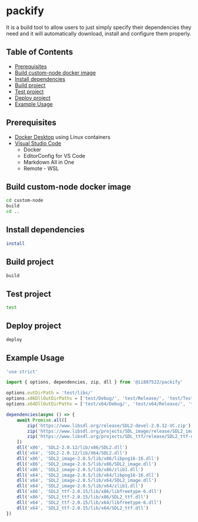 # packify
It is a build tool to allow users to just simply specify their dependencies they need and it will automatically download, install and configure them properly.

## Table of Contents
- [Prerequisites](https://gitlab.com/ii887522/packify#prerequisites)
- [Build custom-node docker image](https://gitlab.com/ii887522/packify#build-custom-node-docker-image)
- [Install dependencies](https://gitlab.com/ii887522/packify#install-dependencies)
- [Build project](https://gitlab.com/ii887522/packify#build-project)
- [Test project](https://gitlab.com/ii887522/packify#test-project)
- [Deploy project](https://gitlab.com/ii887522/packify#deploy-project)
- [Example Usage](https://gitlab.com/ii887522/packify#example-usage)

## Prerequisites
- [Docker Desktop](https://www.docker.com/products/docker-desktop) using Linux containers
- [Visual Studio Code](https://code.visualstudio.com/)
    - Docker
    - EditorConfig for VS Code
    - Markdown All in One
    - Remote - WSL

## Build custom-node docker image
```sh
cd custom-node
build
cd ..
```

## Install dependencies
```sh
install
```

## Build project
```sh
build
```

## Test project
```sh
test
```

## Deploy project
```sh
deploy
```

## Example Usage
```js
'use strict'

import { options, dependencies, zip, dll } from '@ii887522/packify'

options.outDirPath = 'test/libs/'
options.x86DllOutDirPaths = ['test/Debug/', 'test/Release/', 'test/Test/'],
options.x64DllOutDirPaths = ['test/x64/Debug/', 'test/x64/Release/', 'test/x64/Test/']

dependencies(async () => {
    await Promise.all([
        zip('https://www.libsdl.org/release/SDL2-devel-2.0.12-VC.zip'),
        zip('https://www.libsdl.org/projects/SDL_image/release/SDL2_image-devel-2.0.5-VC.zip'),
        zip('https://www.libsdl.org/projects/SDL_ttf/release/SDL2_ttf-devel-2.0.15-VC.zip')
    ])
    dll('x86', 'SDL2-2.0.12/lib/x86/SDL2.dll')
    dll('x64', 'SDL2-2.0.12/lib/X64/SDL2.dll')
    dll('x86', 'SDL2_image-2.0.5/lib/x86/libpng16-16.dll')
    dll('x86', 'SDL2_image-2.0.5/lib/x86/SDL2_image.dll')
    dll('x86', 'SDL2_image-2.0.5/lib/x86/zlib1.dll')
    dll('x64', 'SDL2_image-2.0.5/lib/x64/libpng16-16.dll')
    dll('x64', 'SDL2_image-2.0.5/lib/x64/SDL2_image.dll')
    dll('x64', 'SDL2_image-2.0.5/lib/x64/zlib1.dll')
    dll('x86', 'SDL2_ttf-2.0.15/lib/x86/libfreetype-6.dll')
    dll('x86', 'SDL2_ttf-2.0.15/lib/x86/SDL2_ttf.dll')
    dll('x64', 'SDL2_ttf-2.0.15/lib/x64/libfreetype-6.dll')
    dll('x64', 'SDL2_ttf-2.0.15/lib/x64/SDL2_ttf.dll')
})
```
